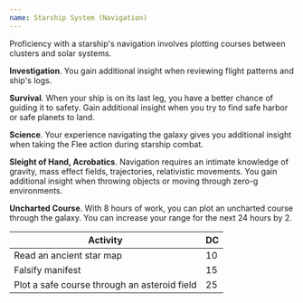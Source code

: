 ```yaml
---
name: Starship System (Navigation)
---
```

Proficiency with a starship's navigation involves plotting courses between clusters and solar systems.

__Investigation__. You gain additional insight when reviewing flight patterns and ship's logs.

__Survival__. When your ship is on its last leg, you have a better chance of guiding it to safety. Gain additional
insight when you try to find safe harbor or safe planets to land.

__Science__. Your experience navigating the galaxy gives you additional insight when taking the Flee action during 
starship combat.

__Sleight of Hand, Acrobatics__. Navigation requires an intimate knowledge of gravity, mass effect fields, trajectories, relativistic movements.
You gain additional insight when throwing objects or moving through zero-g environments.  

__Uncharted Course__. With 8 hours of work, you can plot an uncharted course through the galaxy. You can increase
your range for the next 24 hours by 2.

Activity | DC
--- | ---
Read an ancient star map | 10
Falsify manifest | 15
Plot a safe course through an asteroid field | 25
